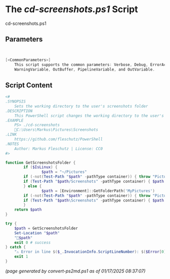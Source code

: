 The *cd-screenshots.ps1* Script
===========================

cd-screenshots.ps1 


Parameters
----------
```powershell


[<CommonParameters>]
    This script supports the common parameters: Verbose, Debug, ErrorAction, ErrorVariable, WarningAction, 
    WarningVariable, OutBuffer, PipelineVariable, and OutVariable.
```

Script Content
--------------
```powershell
<#
.SYNOPSIS
	Sets the working directory to the user's screenshots folder
.DESCRIPTION
	This PowerShell script changes the working directory to the user's screenshots folder.
.EXAMPLE
	PS> ./cd-screenshots
	📂C:\Users\Markus\Pictures\Screenshots
.LINK
	https://github.com/fleschutz/PowerShell
.NOTES
	Author: Markus Fleschutz | License: CC0
#>

function GetScreenshotsFolder {
        if ($IsLinux) {
                $path = "~/Pictures"
		if (-not(Test-Path "$path" -pathType container)) { throw "Pictures folder at $path doesn't exist (yet)"	}
		if (Test-Path "$path/Screenshots" -pathType container) { $path = "$path/Screenshots" }
        } else {
                $path = [Environment]::GetFolderPath('MyPictures')
		if (-not(Test-Path "$path" -pathType container)) { throw "Pictures folder at $path doesn't exist (yet)" }
		if (Test-Path "$path\Screenshots" -pathType container) { $path = "$path\Screenshots" }
        }
	return $path
}

try {
	$path = GetScreenshotsFolder
	Set-Location "$path"
	"📂$path"
	exit 0 # success
} catch {
	"⚠️ Error in line $($_.InvocationInfo.ScriptLineNumber): $($Error[0])"
	exit 1
}
```

*(page generated by convert-ps2md.ps1 as of 01/17/2025 08:37:07)*
